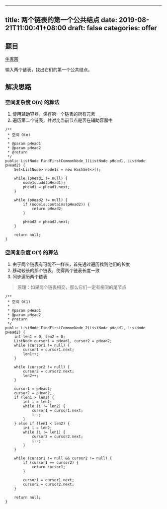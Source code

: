 
---
title: 两个链表的第一个公共结点
date: 2019-08-21T11:00:41+08:00
draft: false
categories: offer
---


## 题目

[牛客网](https://www.nowcoder.com/practice/6ab1d9a29e88450685099d45c9e31e46?tpId=13&tqId=11189&tPage=2&rp=2&ru=%2Fta%2Fcoding-interviews&qru=%2Fta%2Fcoding-interviews%2Fquestion-ranking)

输入两个链表，找出它们的第一个公共结点。

## 解决思路

### 空间复杂度 O(n) 的算法

  1. 使用辅助容器，保存第一个链表的所有元素
  2. 遍历第二个链表，并对比当前节点是否在辅助容器中

```
/**
 * 空间 O(n)
 *
 * @param pHead1
 * @param pHead2
 * @return
 */
public ListNode FindFirstCommonNode_1(ListNode pHead1, ListNode pHead2) {
    Set<ListNode> node1s = new HashSet<>();

    while (pHead1 != null) {
        node1s.add(pHead1);
        pHead1 = pHead1.next;
    }

    while (pHead2 != null) {
        if (node1s.contains(pHead2)) {
            return pHead2;
        }

        pHead2 = pHead2.next;
    }

    return null;
}
```

### 空间复杂度 O(1) 的算法

  1. 由于两个链表有可能不一样长，首先通过遍历找到他们的长度
  2. 移动较长的那个链表，使得两个链表长度一致
  3. 同步遍历两个链表

> 原理：如果两个链表相交，那么它们一定有相同的尾节点

```
/**
 * 空间 O(1)
 *
 * @param pHead1
 * @param pHead2
 * @return
 */
public ListNode FindFirstCommonNode_2(ListNode pHead1, ListNode pHead2) {
    int len1 = 0, len2 = 0;
    ListNode cursor1 = pHead1, cursor2 = pHead2;
    while (cursor1 != null) {
        cursor1 = cursor1.next;
        len1++;
    }

    while (cursor2 != null) {
        cursor2 = cursor2.next;
        len2++;
    }

    cursor1 = pHead1;
    cursor2 = pHead2;
    if (len1 > len2) {
        int i = len1;
        while (i != len2) {
            cursor1 = cursor1.next;
            i--;
        }
    } else if (len1 < len2) {
        int i = len2;
        while (i != len1) {
            cursor2 = cursor2.next;
            i--;
        }
    }

    while (cursor1 != null && cursor2 != null) {
        if (cursor1 == cursor2) {
            return cursor1;
        }

        cursor1 = cursor1.next;
        cursor2 = cursor2.next;
    }

    return null;
}
```
